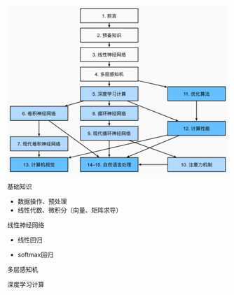 <img src="./动手学深度学习.assets/image-20240120182955162.png" alt="image-20240120182955162" style="zoom: 50%;" />

基础知识

* 数据操作、预处理
* 线性代数、微积分（向量、矩阵求导）

线性神经网络

* 线性回归

* softmax回归

多层感知机



深度学习计算



























